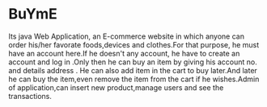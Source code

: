 # BuYmE
Its java Web Application, an E-commerce website in which anyone can order his/her favorate foods,devices and clothes.For that purpose, he must 
have an account here.If he doesn't any account, he have to create an account and log in .Only then he can buy an item by giving his 
account no. and details address . He can also add item in the cart to buy later.And later he can buy the item,even remove the item from the cart
if he wishes.Admin of application,can insert new product,manage users and see the transactions.
